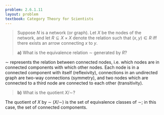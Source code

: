 ```yaml
---
problem: 2.6.1.11 
layout: problem
textbook: Category Theory for Scientists
---
```


> Suppose $N$ is a network (or graph). Let $X$ be the nodes of the network, and
> let $R \subseteq X\times X$ denote the relation such that $(x,y) \in R$ iff
> there exists an arrow connecting $x$ to $y$.
> 
> **a)** What is the equivalence relation $\sim$ generated by $R$?

$\sim$ represents the relation between connected nodes, i.e. which nodes are in
connected components with which other nodes. Each node is in a connected
component with itself (reflexivity), connections in an undirected graph are
two-way connections (symmetry), and two nodes which are connected to a third
node are connected to each other (transitivity).

> **b)** What is the quotient $X/\sim$?

The quotient of $X$ by $\sim$ ($X/\sim$) is the set of equivalence classes of
$\sim$; in this case, the set of connected components.
